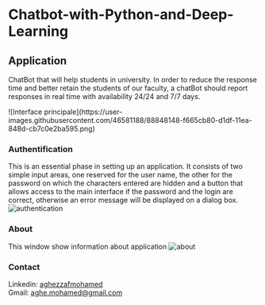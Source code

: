 # Chatbot-with-Python-and-Deep-Learning
## Application
<p> ChatBot that will help students in university. In order to reduce the response time and better retain the students of our faculty, a chatBot should report responses in real time with availability 24/24 and 7/7 days.</p>
![Interface principale](https://user-images.githubusercontent.com/46581188/88848148-f665cb80-d1df-11ea-848d-cb7c0e2ba595.png)

###	Authentification
This is an essential phase in setting up an application. It consists of two simple input areas, one reserved for the user name, the other for the password on which the characters entered are hidden and a button that allows access to the main interface if the password and the login are correct, otherwise an error message will be displayed on a dialog box.
![authentication](https://user-images.githubusercontent.com/46581188/88847797-7a6b8380-d1df-11ea-96a9-5164a2537fd3.png)

### About
This window show information about application
![about](https://user-images.githubusercontent.com/46581188/88848333-3b89fd80-d1e0-11ea-89df-e3b7e01245db.png)

### Contact
Linkedin: <a href="https://www.linkedin.com/in/mohamed-aghezzaf/">aghezzafmohamed<a/> <br>
Gmail: aghe.mohamed@gmail.com
